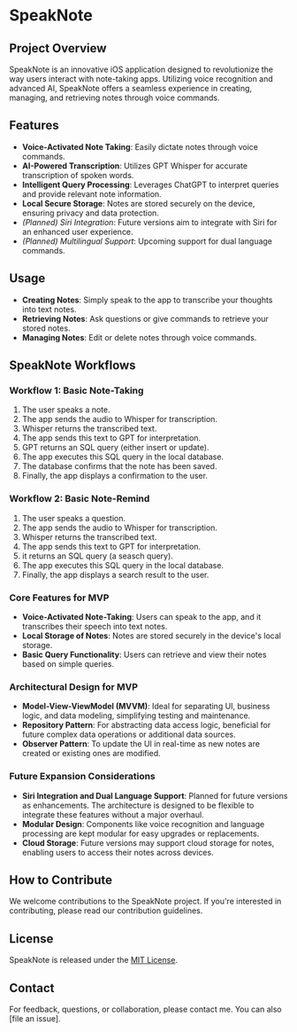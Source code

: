 # SpeakNote

## Project Overview
SpeakNote is an innovative iOS application designed to revolutionize the way users interact with note-taking apps. Utilizing voice recognition and advanced AI, SpeakNote offers a seamless experience in creating, managing, and retrieving notes through voice commands.

## Features
- **Voice-Activated Note Taking**: Easily dictate notes through voice commands.
- **AI-Powered Transcription**: Utilizes GPT Whisper for accurate transcription of spoken words.
- **Intelligent Query Processing**: Leverages ChatGPT to interpret queries and provide relevant note information.
- **Local Secure Storage**: Notes are stored securely on the device, ensuring privacy and data protection.
- _(Planned) Siri Integration_: Future versions aim to integrate with Siri for an enhanced user experience.
- _(Planned) Multilingual Support_: Upcoming support for dual language commands.

## Usage 

- **Creating Notes**: Simply speak to the app to transcribe your thoughts into text notes.
- **Retrieving Notes**: Ask questions or give commands to retrieve your stored notes.
- **Managing Notes**: Edit or delete notes through voice commands.

## SpeakNote Workflows

### Workflow 1: Basic Note-Taking
1. The user speaks a note.
2. The app sends the audio to Whisper for transcription.
3. Whisper returns the transcribed text.
4. The app sends this text to GPT for interpretation.
5. GPT returns an SQL query (either insert or update).
6. The app executes this SQL query in the local database.
7. The database confirms that the note has been saved.
8. Finally, the app displays a confirmation to the user.

### Workflow 2: Basic Note-Remind
1. The user speaks a question.
2. The app sends the audio to Whisper for transcription.
3. Whisper returns the transcribed text.
4. The app sends this text to GPT for interpretation.
6. it returns an SQL query (a seasch query).
7. The app executes this SQL query in the local database.
9. Finally, the app displays a search result to the user.

### Core Features for MVP
- **Voice-Activated Note-Taking**: Users can speak to the app, and it transcribes their speech into text notes.
- **Local Storage of Notes**: Notes are stored securely in the device's local storage.
- **Basic Query Functionality**: Users can retrieve and view their notes based on simple queries.

### Architectural Design for MVP
- **Model-View-ViewModel (MVVM)**: Ideal for separating UI, business logic, and data modeling, simplifying testing and maintenance.
- **Repository Pattern**: For abstracting data access logic, beneficial for future complex data operations or additional data sources.
- **Observer Pattern**: To update the UI in real-time as new notes are created or existing ones are modified.

### Future Expansion Considerations
- **Siri Integration and Dual Language Support**: Planned for future versions as enhancements. The architecture is designed to be flexible to integrate these features without a major overhaul.
- **Modular Design**: Components like voice recognition and language processing are kept modular for easy upgrades or replacements.
- **Cloud Storage**: Future versions may support cloud storage for notes, enabling users to access their notes across devices.


## How to Contribute
We welcome contributions to the SpeakNote project. If you're interested in contributing, please read our contribution guidelines.

## License
SpeakNote is released under the [MIT License](LICENSE).

## Contact
For feedback, questions, or collaboration, please contact me. You can also [file an issue].
